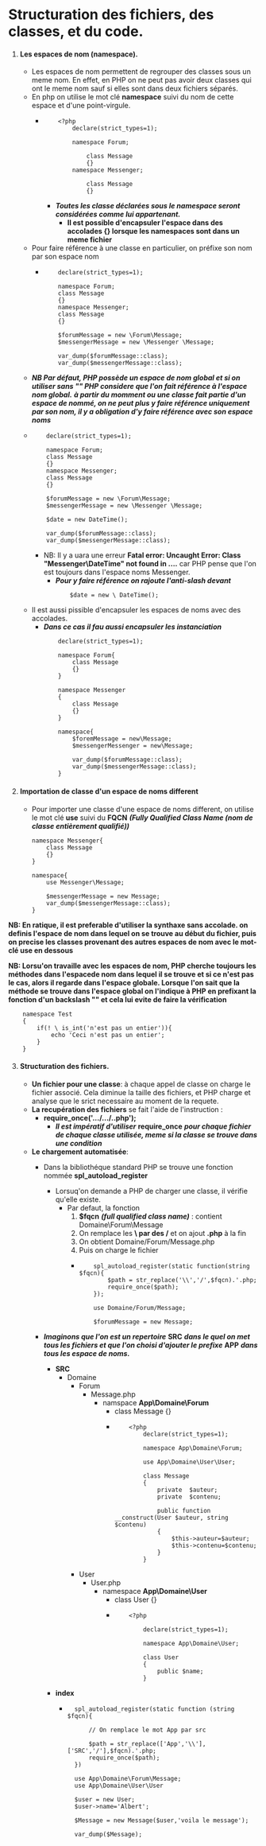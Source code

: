 # Structuration des fichiers, des classes, et du code. 

1. #### Les espaces de nom (namespace). 
    - Les espaces de nom permettent de regrouper des classes sous un meme nom. 
    En effet, en PHP on ne peut pas avoir deux classes qui ont le meme nom sauf si elles sont dans deux fichiers séparés. 
    - En php on utilise le mot clé **namespace** suivi du nom de cette espace et d'une point-virgule.
        -   ```
                <?php
                    declare(strict_types=1);

                    namespace Forum; 
                    
                        class Message
                        {}
                    namespace Messenger;

                        class Message
                        {}
            ```
            - ***Toutes les classe déclarées sous le namespace seront considérées comme lui appartenant.***
                - **Il est possible d'encapsuler l'espace dans des accolades {} lorsque les namespaces sont dans un meme fichier**
    - Pour faire référence à une classe en particulier, on préfixe son nom par son espace nom
        -   ```
                declare(strict_types=1);

                namespace Forum;
                class Message
                {}
                namespace Messenger; 
                class Message
                {}

                $forumMessage = new \Forum\Message;
                $messengerMessage = new \Messenger \Message;

                var_dump($forumMessage::class);
                var_dump($messengerMessage::class);
            ```
    - ***NB Par défaut, PHP possède un espace de nom global et si on utiliser sans "\" PHP considere que l'on fait référence à l'espace nom global.***
    ***à partir du momment ou une classe fait partie d'un espace de nommé, on ne peut plus y faire référence uniquement par son nom, il y a obligation d'y faire référence avec son espace noms*** 
    -     
        ```
            declare(strict_types=1);

            namespace Forum;
            class Message
            {}
            namespace Messenger; 
            class Message
            {}

            $forumMessage = new \Forum\Message;
            $messengerMessage = new \Messenger \Message;

            $date = new DateTime();

            var_dump($forumMessage::class);
            var_dump($messengerMessage::class);
        ```
        - NB: Il y a uara une erreur **Fatal error: Uncaught Error: Class "Messenger\DateTime" not found in ....** car PHP pense que l'on est toujours dans l'espace noms Messenger. 
            - ***Pour y faire référence on rajoute l'anti-slash devant***
                ```
                    $date = new \ DateTime();
                ```
    - Il est aussi pissible d'encapsuler les espaces de noms avec des accolades. 
        - ***Dans ce cas il fau aussi encapsuler les instanciation***
            ```
                declare(strict_types=1);

                namespace Forum{
                    class Message
                    {}
                }

                namespace Messenger
                {
                    class Message
                    {}
                }

                namespace{
                    $foremMessage = new\Message;
                    $messengerMessenger = new\Message;

                    var_dump($forumMessage::class);
                    var_dump($messengerMessage::class);
                }
            ```
2. #### Importation de classe d'un espace de noms different
    - Pour importer une classe d'une espace de noms different, on utilise le mot clé **use** suivi du **FQCN** ***(Fully Qualified Class Name (nom de classe entièrement qualifié))***
        ```
        namespace Messenger{
            class Message
            {}
        }

        namespace{
            use Messenger\Message;

            $messengerMessage = new Message;
            var_dump($messengerMessage::class);
        }
        ```
**NB: En ratique, il est preferable d'utiliser la synthaxe sans accolade. on definis l'espace de nom dans lequel on se trouve au début du fichier, puis on precise les classes provenant des autres espaces de nom avec le mot-clé use en dessous** 

**NB: Lorsu'on travaille avec les espaces de nom, PHP cherche toujours les méthodes dans l'espacede nom dans lequel il se trouve et si ce n'est pas le cas, alors il regarde dans l'espace globale. Lorsque l'on sait que la méthode se trouve dans l'espace global on l'indique à PHP en prefixant la fonction d'un backslash "\" et cela lui evite de faire la vérification**
```
    namespace Test
    {
        if(! \ is_int('n'est pas un entier')){
            echo 'Ceci n'est pas un entier';
        }
    }
```

3. #### Structuration des fichiers. 
    - **Un fichier pour une classe**: à chaque appel de classe on charge le fichier associé. Cela diminue la taille des fichiers, et PHP charge et analyse que le srict necessaire au moment de la requete.
    - **La recupération des fichiers** se fait l'aide de l'instruction :
        - **require_once('.../.../..php');**
            - ***Il est impératif d'utiliser*** **require_once** ***pour chaque fichier de chaque classe utilisée, meme si la classe se trouve dans une condition***
    - **Le chargement automatisée**:
        - Dans la bibliothéque standard PHP se trouve une fonction nommée **spl_autoload_register**
            - Lorsuq'on demande a PHP de charger une classe, il vérifie qu'elle existe.
                - Par defaut, la fonction 
                    1. **$fqcn** ***(full qualified class name)*** : contient Domaine\Forum\Message
                    2. On remplace les **\ par des /** et on ajout **.php** à la fin
                    3. On obtient Domaine/Forum/Message.php 
                    4. Puis on charge le fichier
                    -   ```
                            spl_autoload_register(static function(string $fqcn){
                                $path = str_replace('\\','/',$fqcn).'.php;
                                require_once($path);
                            });

                            use Domaine/Forum/Message;

                            $forumMessage = new Message;

                        ``` 

        - ***Imaginons que l'on est un repertoire*** **SRC** ***dans le quel on met tous les fichiers et que l'on choisi d'ajouter le prefixe*** **APP** ***dans tous les espace de noms.*** 
            - **SRC**
                - Domaine
                    - Forum
                        - Message.php
                            - namspace **App\Domaine\Forum**
                                - class Message
                                    {}
                                -   ```
                                        <?php
                                            declare(strict_types=1);

                                            namespace App\Domaine\Forum;

                                            use App\Domaine\User\User;

                                            class Message
                                            {
                                                private  $auteur;
                                                private  $contenu; 

                                                public function __construct(User $auteur, string $contenu)
                                                {
                                                    $this->auteur=$auteur;
                                                    $this->contenu=$contenu;
                                                }
                                            }
                                    ```
                    - User
                        - User.php
                            - namespace **App\Domaine\User**
                                - class User
                                    {}
                                -   ```
                                        <?php

                                            declare(strict_types=1);

                                            namespace App\Domaine\User;

                                            class User
                                            {
                                                public $name;
                                            }
                                    ```
            - **index**
                - ```
                    spl_autoload_register(static function (string $fqcn){

                        // On remplace le mot App par src 

                        $path = str_replace(['App','\\'],['SRC','/'],$fqcn).'.php;
                        require_once($path);
                    })

                    use App\Domaine\Forum\Message;
                    use App\Domaine\User\User

                    $user = new User;
                    $user->name='Albert';

                    $Message = new Message($user,'voila le message');

                    var_dump($Message);

                  ```